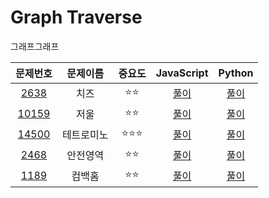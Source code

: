 # Graph Traverse

그래프그래프


|문제번호|문제이름|중요도|JavaScript|Python|
| :-----: | :-----: | :-----: | :-----: | :-----: | 
| <a href="https://www.acmicpc.net/problem/2638" target="_blank">2638</a> |치즈|⭐️⭐️| <a href="https://github.com/hyunjinee/Algorithm/blob/master/solved.ac/graph_traversal/2638.js" target="_blank">풀이</a> | <a href="https://github.com/hyunjinee/Algorithm/blob/master/solved.ac/graph_traversal/2638.py" target="_blank">풀이</a>|
| <a href="https://www.acmicpc.net/problem/10159" target="_blank">10159</a> |저울|⭐️⭐️| <a href="https://github.com/hyunjinee/Algorithm/blob/master/solved.ac/graph_traversal/10159.js" target="_blank">풀이</a> | <a href="https://github.com/hyunjinee/Algorithm/blob/master/solved.ac/graph_traversal/10159.py" target="_blank">풀이</a>|
| <a href="https://www.acmicpc.net/problem/14500" target="_blank">14500</a> |테트로미노|⭐️⭐️⭐️| <a href="https://github.com/hyunjinee/Algorithm/blob/master/solved.ac/graph_traversal/14500.js" target="_blank">풀이</a> | <a href="https://github.com/hyunjinee/Algorithm/blob/master/solved.ac/graph_traversal/14500.py" target="_blank">풀이</a>|
| <a href="https://www.acmicpc.net/problem/2468" target="_blank">2468</a> |안전영역|⭐️⭐️| <a href="https://github.com/hyunjinee/Algorithm/blob/master/solved.ac/graph_traversal/2468.js" target="_blank">풀이</a> | <a href="https://github.com/hyunjinee/Algorithm/blob/master/solved.ac/graph_traversal/2468.py" target="_blank">풀이</a>|
| <a href="https://www.acmicpc.net/problem/1189" target="_blank">1189</a> |컴백홈|⭐️⭐️| <a href="https://github.com/hyunjinee/Algorithm/blob/master/solved.ac/graph_traversal/1189.js" target="_blank">풀이</a> | <a href="https://github.com/hyunjinee/Algorithm/blob/master/solved.ac/graph_traversal/1189.py" target="_blank">풀이</a>|